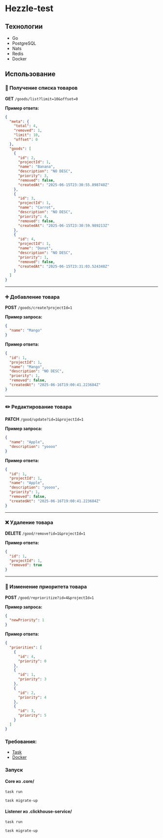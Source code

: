 # Hezzle-test

## Технологии
- Go
- PostgreSQL
- Nats
- Redis
- Docker


## Использование
### 📄 Получение списка товаров
**GET** `/goods/list?limit=10&offset=0`

**Пример ответа:**
```json
{
  "meta": {
    "total": 4,
    "removed": 1,
    "limit": 10,
    "offset": 0
  },
  "goods": [
    {
      "id": 2,
      "projectId": 1,
      "name": "Banana",
      "description": "NO DESC",
      "priority": 3,
      "removed": false,
      "createdAt": "2025-06-15T23:30:55.898748Z"
    },
    {
      "id": 3,
      "projectId": 1,
      "name": "Carrot",
      "description": "NO DESC",
      "priority": 4,
      "removed": false,
      "createdAt": "2025-06-15T23:30:59.989213Z"
    },
    {
      "id": 4,
      "projectId": 1,
      "name": "Donut",
      "description": "NO DESC",
      "priority": 1,
      "removed": false,
      "createdAt": "2025-06-15T23:31:03.524348Z"
    }
  ]
}
```

---

### ➕ Добавление товара
**POST** `/goods/create?projectId=1`

**Пример запроса:**
```json
{
  "name": "Mango"
}
```

**Пример ответа:**
```json
{
  "id": 1,
  "projectId": 1,
  "name": "Mango",
  "description": "NO DESC",
  "priority": 1,
  "removed": false,
  "createdAt": "2025-06-16T19:00:41.223684Z"
}
```

---

### ✏️ Редактирование товара
**PATCH** `/good/update?id=1&projectId=1`

**Пример запроса:**
```json
{
  "name": "Apple",
  "description": "yoooo"
}
```

**Пример ответа:**
```json
{
  "id": 1,
  "projectId": 1,
  "name": "Apple",
  "description": "yoooo",
  "priority": 1,
  "removed": false,
  "createdAt": "2025-06-16T19:00:41.223684Z"
}
```

---

### ❌ Удаление товара
**DELETE** `/good/remove?id=1&projectId=1`

**Пример ответа:**
```json
{
  "id": 1,
  "projectId": 1,
  "removed": true
}
```

---

### 🔁 Изменение приоритета товара
**POST** `/good/reprioritize?id=4&projectId=1`

**Пример запроса:**
```json
{
  "newPriority": 1
}
```

**Пример ответа:**
```json
{
  "priorities": [
    {
      "id": 4,
      "priority": 0
    },
    {
      "id": 1,
      "priority": 3
    },
    {
      "id": 2,
      "priority": 4
    },
    {
      "id": 3,
      "priority": 5
    }
  ]
}
```


### Требования:
- [Task](https://taskfile.dev/)
- [Docker](https://www.docker.com/)

### Запуск
#### Core из .core/
```sh
task run
```
```sh
task migrate-up
```

#### Listener из .clickhouse-service/
```sh
task run
```
```sh
task migrate-up
```